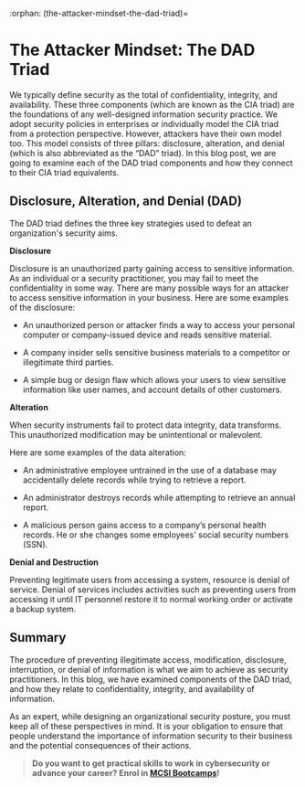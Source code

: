 :orphan:
(the-attacker-mindset-the-dad-triad)=

# The Attacker Mindset: The DAD Triad

We typically define security as the total of confidentiality, integrity, and availability. These three components (which are known as the CIA triad) are the foundations of any well-designed information security practice. We adopt security policies in enterprises or individually model the CIA triad from a protection perspective. However, attackers have their own model too. This model consists of three pillars: disclosure, alteration, and denial (which is also abbreviated as the “DAD” triad). In this blog post, we are going to examine each of the DAD triad components and how they connect to their CIA triad equivalents.

## Disclosure, Alteration, and Denial (DAD)

The DAD triad defines the three key strategies used to defeat an organization's security aims.

**Disclosure**

Disclosure is an unauthorized party gaining access to sensitive information. As an individual or a security practitioner, you may fail to meet the confidentiality in some way. There are many possible ways for an attacker to access sensitive information in your business.
Here are some examples of the disclosure:

- An unauthorized person or attacker finds a way to access your personal computer or company-issued device and reads sensitive material.

- A company insider sells sensitive business materials to a competitor or illegitimate third parties.

- A simple bug or design flaw which allows your users to view sensitive information like user names, and account details of other customers.

**Alteration**

When security instruments fail to protect data integrity, data transforms. This unauthorized modification may be unintentional or malevolent.

Here are some examples of the data alteration:

- An administrative employee untrained in the use of a database may accidentally delete records while trying to retrieve a report.

- An administrator destroys records while attempting to retrieve an annual report.

- A malicious person gains access to a company’s personal health records. He or she changes some employees' social security numbers (SSN).

**Denial and Destruction**

Preventing legitimate users from accessing a system, resource is denial of service. Denial of services includes activities such as preventing users from accessing it until IT personnel restore it to normal working order or activate a backup system.

## Summary

The procedure of preventing illegitimate access, modification, disclosure, interruption, or denial of information is what we aim to achieve as security practitioners. In this blog, we have examined components of the DAD triad, and how they relate to confidentiality, integrity, and availability of information.

As an expert, while designing an organizational security posture, you must keep all of these perspectives in mind. It is your obligation to ensure that people understand the importance of information security to their business and the potential consequences of their actions.

> **Do you want to get practical skills to work in cybersecurity or advance your career? Enrol in [MCSI Bootcamps](https://www.mosse-institute.com/bootcamps.html)!**
